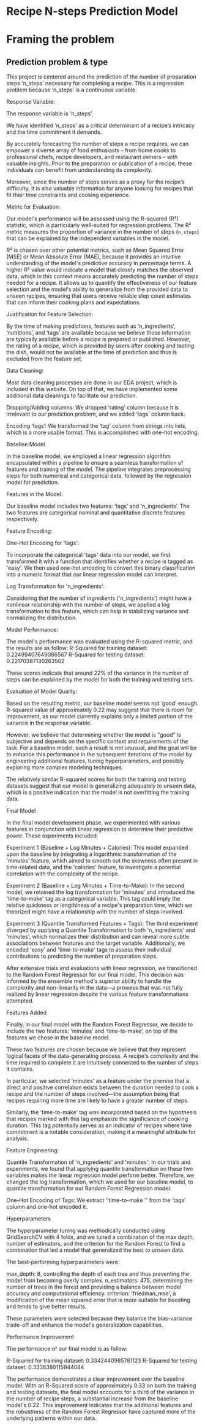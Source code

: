 # Recipe N-steps Prediction Model 

# Framing the problem

## Prediction problem & type

This project is centered around the prediction of the number of preparation steps ‘n_steps’ necessary for completing a recipe. This is a regression problem because ‘n_steps’ is a continuous variable.

Response Variable: 

The response variable is ‘n_steps’.

We have identified ‘n_steps’ as a critical determinant of a recipe’s intricacy and the time commitment it demands.

By accurately forecasting the number of steps a recipe requires, we can empower a diverse array of food enthusiasts – from home cooks to professional chefs, recipe developers, and restaurant owners – with valuable insights. Prior to the preparation or publication of a recipe, these individuals can benefit from understanding its complexity.

Moreover, since the number of steps serves as a proxy for the recipe’s difficulty, it is also valuable information for anyone looking for recipes that fit their time constraints and cooking experience.

Metric for Evaluation: 

Our model's performance will be assessed using the R-squared (R²) statistic, which is particularly well-suited for regression problems. The R² metric measures the proportion of variance in the number of steps (`n_steps`) that can be explained by the independent variables in the model. 

R² is chosen over other potential metrics, such as Mean Squared Error (MSE) or Mean Absolute Error (MAE), because it provides an intuitive understanding of the model's predictive accuracy in percentage terms. A higher R² value would indicate a model that closely matches the observed data, which in this context means accurately predicting the number of steps needed for a recipe. It allows us to quantify the effectiveness of our feature selection and the model's ability to generalize from the provided data to unseen recipes, ensuring that users receive reliable step count estimates that can inform their cooking plans and expectations.

Justification for Feature Selection:

By the time of making predictions, features such as ‘n_ingredients’, ‘nutritions’, and ‘tags’ are available because we believe those information are typically available before a recipe is prepared or published. However, the rating of a recipe, which is provided by users after cooking and tasting the dish, would not be available at the time of prediction and thus is excluded from the feature set.

Data Cleaning:

Most data cleaning processes are done in our EDA project, which is included in this website. On top of that, we have implemented some additional data cleanings to facilitate our prediction.

Dropping/Adding columns: We dropped ‘rating’ column because it is irrelevant to our prediction problem, and we added ‘tags’ column back.

Encoding ‘tags’: We transformed the ‘tag’ column from strings into lists, which is a more usable format. This is accomplished with one-hot encoding.

Baseline Model

In the baseline model, we employed a linear regression algorithm encapsulated within a pipeline to ensure a seamless transformation of features and training of the model. The pipeline integrates preprocessing steps for both numerical and categorical data, followed by the regression model for prediction.

Features in the Model:

Our baseline model includes two features: ‘tags’ and ‘n_ingredients’. The two features are categorical nominal and quantitative discrete features respectively.

Feature Encoding:

One-Hot Encoding for 'tags': 

To incorporate the categorical 'tags' data into our model, we first transformed it with a function that identifies whether a recipe is tagged as 'easy'. We then used one-hot encoding to convert this binary classification into a numeric format that our linear regression model can interpret.

Log Transformation for 'n_ingredients': 

Considering that the number of ingredients ('n_ingredients') might have a nonlinear relationship with the number of steps, we applied a log transformation to this feature, which can help in stabilizing variance and normalizing the distribution. 

Model Performance:

The model's performance was evaluated using the R-squared metric, and the results are as follow:
R-Squared for training dataset: 0.22499407649086567
R-Squared for testing dataset: 0.22170387130263502

These scores indicate that around 22% of the variance in the number of steps can be explained by the model for both the training and testing sets.

Evaluation of Model Quality:

Based on the resulting metric, our baseline model seems not ‘good’ enough. R-squared value of approximately 0.22 may suggest that there is room for improvement, as our model currently explains only a limited portion of the variance in the response variable. 

However, we believe that determining whether the model is "good" is subjective and depends on the specific context and requirements of the task. For a baseline model, such a result is not unusual, and the goal will be to enhance this performance in the subsequent iterations of the model by engineering additional features, tuning hyperparameters, and possibly exploring more complex modeling techniques.

The relatively similar R-squared scores for both the training and testing datasets suggest that our model is generalizing adequately to unseen data, which is a positive indication that the model is not overfitting the training data.

Final Model

In the final model development phase, we experimented with various features in conjunction with linear regression to determine their predictive power. These experiments included:

Experiment 1 (Baseline + Log Minutes + Calories): This model expanded upon the baseline by integrating a logarithmic transformation of the 'minutes' feature, which aimed to smooth out the skewness often present in time-related data, and the 'calories' feature, to investigate a potential correlation with the complexity of the recipe.

Experiment 2 (Baseline + Log Minutes + Time-to-Make): In the second model, we retained the log transformation for 'minutes' and introduced the 'time-to-make' tag as a categorical variable. This tag could imply the relative quickness or lengthiness of a recipe's preparation time, which we theorized might have a relationship with the number of steps involved.

Experiment 3 (Quantile Transformed Features + Tags): The third experiment diverged by applying a Quantile Transformation to both 'n_ingredients' and 'minutes', which normalizes their distribution and can reveal more subtle associations between features and the target variable. Additionally, we encoded 'easy' and 'time-to-make' tags to assess their individual contributions to predicting the number of preparation steps.


After extensive trials and evaluations with linear regression, we transitioned to the Random Forest Regressor for our final model. This decision was informed by the ensemble method's superior ability to handle the complexity and non-linearity in the data—a prowess that was not fully realized by linear regression despite the various feature transformations attempted.

Features Added

Finally, in our final model with the Random Forest Regressor, we decide to include the two features: ‘minutes’ and ‘time-to-make’, on top of the features we chose in the baseline model.

These two features are chosen because we believe that they represent logical facets of the data-generating process. A recipe's complexity and the time required to complete it are intuitively connected to the number of steps it contains. 

In particular, we selected 'minutes' as a feature under the premise that a direct and positive correlation exists between the duration needed to cook a recipe and the number of steps involved—the assumption being that recipes requiring more time are likely to have a greater number of steps. 

Similarly, the 'time-to-make' tag was incorporated based on the hypothesis that recipes marked with this tag emphasize the significance of cooking duration. This tag potentially serves as an indicator of recipes where time commitment is a notable consideration, making it a meaningful attribute for analysis.

Feature Engineering:

Quantile Transformation of 'n_ingredients' and 'minutes': In our trials and experiments, we found that applying quantile transformation on these two variables makes the linear regression model perform better. Therefore, we changed the log transformation, which we used for our baseline model, to quantile transformation for our Random Forest Regression model.

One-Hot Encoding of Tags: We extract ‘'time-to-make '' from the ‘tags’ column and one-hot encoded it.


Hyperparameters

The hyperparameter tuning was methodically conducted using GridSearchCV with 4 folds, and we tuned a combination of the max depth, number of estimators, and the criterion for the Random Forest to find a combination that led a model that generalized the best to unseen data.

The best-performing hyperparameters were:

max_depth: 8, controlling the depth of each tree and thus preventing the model from becoming overly complex.
n_estimators: 475, determining the number of trees in the forest and providing a balance between model accuracy and computational efficiency.
criterion: 'friedman_mse', a modification of the mean squared error that is more suitable for boosting and tends to give better results.

These parameters were selected because they balance the bias-variance trade-off and enhance the model's generalization capabilities.

Performance Improvement

The performance of our final model is as follow:
 
R-Squared for training dataset: 0.3342440985781123
R-Squared for testing dataset: 0.3338380115944084

The performance demonstrates a clear improvement over the baseline model. With an R-Squared score of approximately 0.33 on both the training and testing datasets, the final model accounts for a third of the variance in the number of recipe steps, a substantial increase from the baseline model's 0.22. This improvement indicates that the additional features and the robustness of the Random Forest Regressor have captured more of the underlying patterns within our data.
